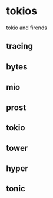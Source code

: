 # tokios

tokio and firends

## tracing

## bytes

## mio

## prost

##

## tokio

## tower

## hyper

## tonic
